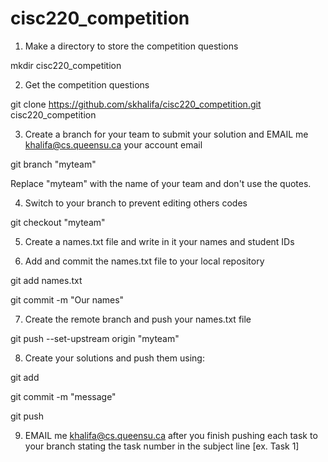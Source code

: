 # cisc220_competition

1) Make a directory to store the competition questions 

mkdir cisc220_competition

2) Get the competition questions 

git clone https://github.com/skhalifa/cisc220_competition.git cisc220_competition

3) Create a branch for your team to submit your solution and EMAIL me <khalifa@cs.queensu.ca> your account email 

git branch "myteam"  

Replace "myteam" with the name of your team and don't use the quotes.

4) Switch to your branch to prevent editing others codes 

git checkout "myteam"

5) Create a names.txt file and write in it your names and student IDs

6) Add and commit the names.txt file to your local repository

git add names.txt

git commit -m "Our names"

7) Create the remote branch and push your names.txt file

git push --set-upstream origin "myteam"

8) Create your solutions and push them using:

git add <new file name>

git commit -m "message"

git push 

9) EMAIL me <khalifa@cs.queensu.ca> after you finish pushing each task to your branch stating the task number in the subject line [ex. Task 1]
